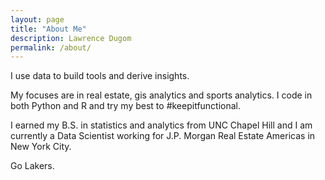 ```yaml
---
layout: page
title: "About Me"
description: Lawrence Dugom
permalink: /about/
---
```


I use data to build tools and derive insights.

My focuses are in real estate, gis analytics and sports analytics. I code in both Python and R and try my best to #keepitfunctional.

I earned my B.S. in statistics and analytics from UNC Chapel Hill and I am currently a Data Scientist working for J.P. Morgan Real Estate Americas in  New York City. 

Go Lakers. 

